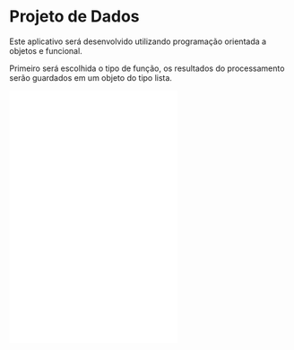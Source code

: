 # Projeto de Dados

Este aplicativo será desenvolvido utilizando programação orientada a objetos e funcional.

Primeiro será escolhida o tipo de função, os resultados do processamento serão guardados em um objeto do tipo lista.



![Projeito Conceitual](projConceitual.md)
![Projeito Lógico](projLogico.md)
![Projeito Fisico](projFisico.md)